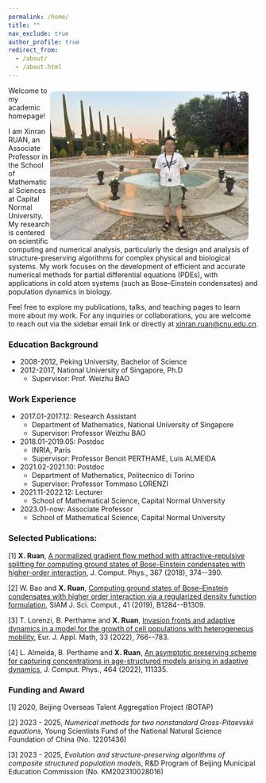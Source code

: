 ```yaml
---
permalink: /home/
title: ""
nav_exclude: true
author_profile: true
redirect_from: 
  - /about/
  - /about.html
---
```

<img src="/images/my_photo_Toledo.jpg" style="float: right; margin: 10px 20px 10px 0; width: 400px; border-radius: 8px;">

Welcome to my academic homepage!

I am Xinran RUAN, an Associate Professor in the School of Mathematical Sciences at Capital Normal University. My research is centered on scientific computing and numerical analysis, particularly the design and analysis of structure-preserving algorithms for complex physical and biological systems.
My work focuses on the development of efficient and accurate numerical methods for partial differential equations (PDEs), with applications in cold atom systems (such as Bose–Einstein condensates) and population dynamics in biology. 

Feel free to explore my publications, talks, and teaching pages to learn more about my work.
For any inquiries or collaborations, you are welcome to reach out via the sidebar email link or directly at [xinran.ruan@cnu.edu.cn](mailto:xinran.ruan@cnu.edu.cn).

### Education Background
* 2008-2012, Peking University, Bachelor of Science
* 2012-2017, National University of Singapore, Ph.D
	* Supervisor: Prof. Weizhu BAO

### Work Experience
* 2017.01-2017.12: Research Assistant
	* Department of Mathematics, National University of Singapore
	* Supervisor: Professor Weizhu BAO
* 2018.01-2019.05: Postdoc
	* INRIA, Paris
	* Supervisor: Professor Benoit PERTHAME, Luis ALMEIDA
* 2021.02-2021.10: Postdoc
	* Department of Mathematics, Politecnico di Torino
	* Supervisor: Professor Tommaso LORENZI
* 2021.11-2022.12: Lecturer
	* School of Mathematical Science, Capital Normal University
* 2023.01-now: Associate Professor
	* School of Mathematical Science, Capital Normal University



### Selected Publications:
[1] **X. Ruan**, [A normalized gradient flow method with attractive-repulsive splitting for computing ground states of Bose-Einstein condensates with higher-order interaction](http://xinran-ruan.github.io/files/5_Gradient_Flow_JCP.pdf), J. Comput. Phys., 367 (2018), 374--390.

[2] W. Bao and **X. Ruan**, [Computing ground states of Bose–Einstein condensates with higher order interaction via a regularized density function formulation](http://xinran-ruan.github.io/files/19-SISC.pdf), SIAM J. Sci. Comput., 41 (2019), B1284--B1309. 

[3] T. Lorenzi, B. Perthame and **X. Ruan**, [Invasion fronts and adaptive dynamics in a model for the growth of cell populations with heterogeneous mobility](http://xinran-ruan.github.io/files/2022-EJAM-preprint.pdf), Eur. J. Appl. Math, 33 (2022), 766--783. 

[4]  L. Almeida, B. Perthame and **X. Ruan**, [An asymptotic preserving scheme for capturing concentrations in age-structured models arising in adaptive dynamics](http://xinran-ruan.github.io/files/2022-age-structure_LA_BP_XR.pdf), J. Comput. Phys., 464 (2022), 111335.

### Funding and Award
[1] 2020, Beijing Overseas Talent Aggregation Project (BOTAP)

[2] 2023 - 2025, *Numerical methods for two nonstandard Gross-Pitaevskii equations*, Young Scientists Fund of the National Natural Science Foundation of China (No. 12201436)

[3] 2023 - 2025, *Evolution and structure-preserving algorithms of composite structured population models*, R&D Program of Beijing Municipal Education Commission (No. KM202310028016)



